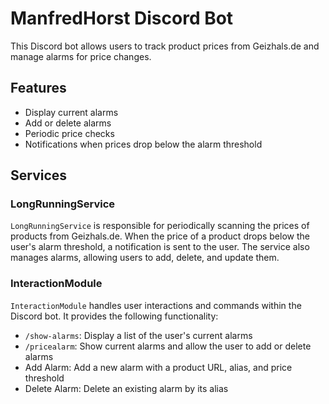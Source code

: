 # ManfredHorst Discord Bot

This Discord bot allows users to track product prices from Geizhals.de and manage alarms for price changes.

## Features

- Display current alarms
- Add or delete alarms
- Periodic price checks
- Notifications when prices drop below the alarm threshold

## Services

### LongRunningService

`LongRunningService` is responsible for periodically scanning the prices of products from Geizhals.de. When the price of a product drops below the user's alarm threshold, a notification is sent to the user. The service also manages alarms, allowing users to add, delete, and update them.

### InteractionModule

`InteractionModule` handles user interactions and commands within the Discord bot. It provides the following functionality:

- `/show-alarms`: Display a list of the user's current alarms
- `/pricealarm`: Show current alarms and allow the user to add or delete alarms
- Add Alarm: Add a new alarm with a product URL, alias, and price threshold
- Delete Alarm: Delete an existing alarm by its alias
